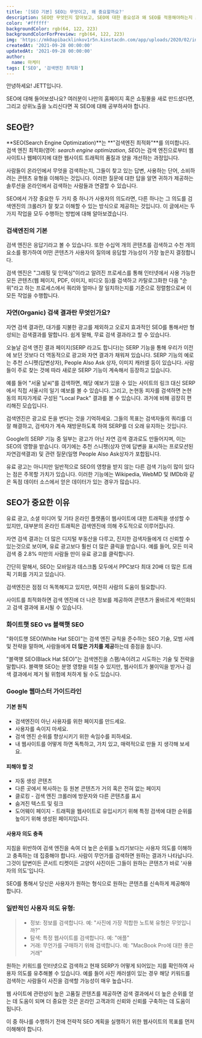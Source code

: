 ```yaml
---
title: '[SEO 기본] SEO는 무엇이고, 왜 중요할까요?'
description: SEO란 무엇인지 알아보고, SEO에 대한 중요성과 왜 SEO를 적용해야하는지 소개합니다.
color: '#ffffff'
backgroundColor: rgb(64, 122, 223)
backgroundColorForPreview: rgb(64, 122, 223)
img: 'https://mk0apibacklinkov1r5n.kinstacdn.com/app/uploads/2020/02/introducing-the-content-marketing-hub-post-banner.png'
createdAt: '2021-09-28 00:00:00'
updatedAt: '2021-09-28 00:00:00'
author:
  name: 마케터
tags: ['SEO', '검색엔진 최적화']
---
```


안녕하세요! JETT입니다.

SEO에 대해 들어보셨나요?
여러분이 나만의 홈페이지 혹은 쇼핑몰을 새로 만드셨다면, 그리고 상위노출을 노리신다면 꼭 SEO에 대해 공부하셔야 합니다.

<!--more-->

## SEO란?

**SEO(Search Engine Optimization)**는 **"검색엔진 최적화"**를 의미합니다. 검색 엔진 최적화(영어: _search engine optimization_, _SEO_)는 검색 엔진으로부터 웹사이트나 웹페이지에 대한 웹사이트 트래픽의 품질과 양을 개선하는 과정입니다.

사람들이 온라인에서 무엇을 검색하는지, 그들이 찾고 있는 답변, 사용하는 단어, 소비하려는 콘텐츠 유형을 이해하는 것입니다. 이러한 질문에 대한 답을 알면 귀하가 제공하는 솔루션을 온라인에서 검색하는 사람들과 연결할 수 있습니다.

SEO에서 가장 중요한 두 가지 중 하나가 사용자의 의도라면, 다른 하나는 그 의도를 검색엔진의 크롤러가 잘 찾고 이해할 수 있는 방식으로 제공하는 것입니다. 이 글에서는 두 가지 작업을 모두 수행하는 방법에 대해 알아보겠습니다.

### 검색엔진의 기본

검색 엔진은 응답기라고 볼 수 있습니다. 또한 수십억 개의 콘텐츠를 검색하고 수천 개의 요소를 평가하여 어떤 콘텐츠가 사용자의 질의에 응답할 가능성이 가장 높은지 결정합니다.  
  
검색 엔진은 "그래핑 및 인덱싱"이라고 알려진 프로세스를 통해 인터넷에서 사용 가능한 모든 콘텐츠(웹 페이지, PDF, 이미지, 비디오 등)를 검색하고 카탈로그화한 다음 "순위"라고 하는 프로세스에서 쿼리와 얼마나 잘 일치하는지를 기준으로 정렬함으로써 이 모든 작업을 수행합니다.

### 자연(Organic) 검색 결과란 무엇인가요?

자연 검색 결과란, 대가를 지불한 광고를 제외하고 오로지 효과적인 SEO를 통해서만 형성되는 검색결과를 말합니다. 쉽게 말해, 무료 검색 결과라고 할 수 있습니다.

오늘날 검색 엔진 결과 페이지(SERP 라고도 합니다)는  SERP 기능을 통해 우리가 이전에 보던 것보다 더 역동적으로 광고와 자연 결과가 채워져 있습니다. SERP 기능의 예로는 추천 스니펫(답변상자), People Also Ask 상자, 이미지 캐러셀 등이 있습니다. 사람들이 주로 찾는 것에 따라 새로운 SERP 기능이 계속해서 등장하고 있습니다.

예를 들어 "서울 날씨"를 검색하면, 해당 예보가 있을 수 있는 사이트의 링크 대신 SERP에서 직접 서울시의 일기 예보를 볼 수 있습니다. 그리고, 논현동 피자를 검색하면 논현동의 피자가게로 구성된 "Local Pack" 결과를 볼 수 있습니다. 과거에 비해 굉장히 편리해진 모습입니다.

검색엔진은 광고로 돈을 번다는 것을 기억하세요. 그들의 목표는 검색자들의 쿼리를 더 잘 해결하고, 검색자가 계속 재방문하도록 하여 SERP를 더 오래 유지하는 것입니다.

Google의 SERP 기능 중 일부는 광고가 아닌 자연 검색 결과로도 만들어지며, 이는 SEO의 영향을 받습니다. 여기에는 추천 스니펫(상자 안에 답변을 표시하는 프로모션된 자연검색결과) 및 관련 질문(일명 People Also Ask상자가 포합됩니다.

유료 광고는 아니지만 일반적으로 SEO의 영향을 받지 않는 다른 검색 기능이 많이 있다는 점은 주목할 가치가 있습니다. 이러한 기능에는 Wikipedia, WebMD 및 IMDb와 같은 독점 데이터 소스에서 얻은 데이터가 있는 경우가 많습니다.

## SEO가 중요한 이유

유료 광고, 소셜 미디어 및 기타 온라인 플랫폼이 웹사이트에 대한 트래픽을 생성할 수 있지만, 대부분의 온라인 트래픽은 검색엔진에 의해 주도적으로 이루어집니다.

자연 검색 결과는 더 많은 디지털 부동산을 다루고, 진지한 검색자들에게 더 신뢰할 수 있는것으로 보이며, 유료 광고보다 훨씬 더 많은 클릭을 받습니다. 예를 들어, 모든 미국 검색 중 2.8% 미만의 사람들 만이 유료 광고를 클릭합니다.

간단히 말해서, SEO는 모바일과 데스크톱 모두에서 PPC보다 최대 20배 더 많은 트래픽 기회를 가지고 있습니다.

검색엔진은 점점 더 독똑해지고 있지만, 여전히 사람의 도움이 필요합니다.

사이트를 최적화하면 검색 엔진에 더 나은 정보를 제공하여 콘텐츠가 올바르게 색인화되고 검색 결과에 표시될 수 있습니다.

<simple-diagnosis title='사이트 SEO 진단하기' description='검색엔진 최적화를 위해 여러분의 사이트를 진단해보세요.'></simple-diagnosis>

### 화이트햇 SEO vs 블랙햇 SEO

"화이트햇 SEO(White Hat SEO)"는 검색 엔진 규칙을 준수하는 SEO 기술, 모범 사례 및 전략을 말하며, 사람들에게 **더 많은 가치를 제공**하는데 중점을 둡니다.

"블랙햇 SEO(Black Hat SEO)"는 검색엔진을 스팸/속이려고 시도하는 기술 및 전략을 말합니다. 블랙햇 SEO는 분명 영향을 미칠 수 있지만, 웹사이트가 불이익을 받거나 검색 결과에서 제거 될 위험에 처하게 될 수도 있습니다.

### Google 웹마스터 가이드라인

#### 기본 원칙

- 검색엔진이 아닌 사용자를 위한 페이지를 만드세요.
- 사용자를 속이지 마세요.
- 검색 엔진 순위를 향상시키기 위한 속임수를 피하세요.
- 내 웹사이트를 어떻게 하면 독특하고, 가치 있고, 매력적으로 만들 지 생각해 보세요.

#### 피해야 할 것

- 자동 생성 콘텐츠
- 다른 곳에서 복사하는 등 원본 콘텐츠가 거의 혹은 전혀 없는 페이지
- 클로킹 - 검색 엔진 크롤러에 방문자와 다른 콘텐츠를 표시
- 숨겨진 텍스트 및 링크
- 도어웨이 페이지 - 트래픽을 웹사이트로 유입시키기 위해 특정 검색에 대한 순위를 높이기 위해 생성된 페이지입니다.

#### 사용자 의도 충족

지침을 위반하여 검색 엔진을 속여 더 높은 순위를 노리기보다는 사용자 의도를 이해하고 충족하는 데 집중해야 합니다. 사람이 무언가를 검색하면 원하는 결과가 나타납니다. 그것이 답변이든 콘서트 티켓이든 고양이 사진이든 그들이 원하는 콘텐츠가 바로 '사용자의 의도'입니다.

SEO를 통해서 당신은 사용자가 원하는 형식으로 원하는 콘텐츠를 신속하게 제공해야 합니다.

### 일반적인 사용자 의도 유형:

> - 정보: 정보를 검색합니다. 예: "사진에 가장 적합한 노트북 유형은 무엇입니까?"
> - 탐색: 특정 웹사이트를 검색합니다. 예: "애플"
> - 거래: 무언가를 구매하기 위해 검색합니다. 예: "MacBook Pro에 대한 좋은 거래"

원하는 키워드를 인터넷으로 검색하고 현재 SERP가 어떻게 되어있는 지를 확인하여 사용자 의도를 유추해볼 수 있습니다. 예를 들어 사진 캐러셀이 있는 경우 해당 키워드를 검색하는 사람들이 사진을 검색할 가능성이 매우 높습니다.

웹 사이트에 관련성이 높은 고품질 콘텐츠를 제공하면 검색 결과에서 더 높은 순위를 얻는 데 도움이 되며 더 중요한 것은 온라인 고객과의 신뢰와 신뢰를 구축하는 데 도움이 됩니다.

이 중 하나를 수행하기 전에 전략적 SEO 계획을 실행하기 위한 웹사이트의 목표를 먼저 이해해야 합니다.
